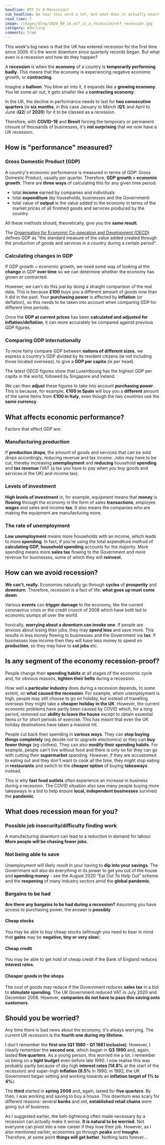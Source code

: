 ```yaml
---
headline: WTF Is A Recession?
sub_headline: We hear this word a lot, but what does it actually mean?
read_time: 7
image: /images/blog/2020_08_14_wtf_is_a_recession/wtf_recession.jpg
category: Adulting
comments: true
---
```


This week's big news is that the UK has entered recession for the first time since 2009.  It's the worst downturn since quarterly records began.  But what even is a recession and how do they happen?

A **recession** is when the **economy** of a country is **temporarily performing badly**.  This means that the economy is experiencing negative economic growth, or **contracting**.

Imagine a **balloon**.  You blow air into it, it expands like a **growing economy**.  You let some air out, it gets smaller like a **contracting economy**.

In the UK, the decline in performance needs to last for **two consecutive quarters** (ie **six months**, in this case January to March (**Q1**) and April to June (**Q2**) of **2020**) for it to be classed as a recession.

Therefore, with **COVID-19** and **Brexit** forcing the temporary or permanent closure of thousands of businesses, it's **not surprising** that we now have a UK recession.

## How is "performance" measured?

### Gross Domestic Product (GDP)

A country's economic performance is measured in terms of GDP: Gross Domestic Product, usually per quarter.  Therefore, **GDP growth = economic growth**.  There are **three ways** of calculating this for any given time period:

* total **income** earned by companies and individuals
* total **expenditure** (by households, businesses and the Government)
* total value of **output** ie the value added to the economy in terms of the market prices of all finished goods and services produced by the country

All these methods should, theoretically, give you the **same result**.

The [Organisation for Economic Co-operation and Development (OECD)](https://data.oecd.org/gdp/gross-domestic-product-gdp.htm) defines GDP as "the standard measure of the value added created through the production of goods and services in a country during a certain period".

### Calculating changes in GDP

If GDP growth = economic growth, we need some way of looking at the **change** in GDP **over time** so we can determine whether the economy has grown or contracted.

However, we can't do this just by doing a straight comparison of the real data.  This is because **£100** buys you a different amount of goods now than it did in the past.  Your **purchasing power** is affected by **inflation** (or deflation), so this needs to be taken into account when comparing GDP for different time periods.

Once the **GDP at current prices** has been **calculated and adjusted for inflation/deflation**, it can more accurately be compared against previous GDP figures.

### Comparing GDP internationally

To more fairly compare GDP between **nations of different sizes**, we express a country's GDP divided by its resident citizens (ie not including those located overseas), to give a **GDP per capita** (ie per head).

The latest OECD figures show that Luxembourg has the highest GDP per capita in the world, followed by Singapore and Ireland.

We can then **adjust** these figures to take into account **purchasing power**.  This is because, for example, **€100 in Spain** will buy you a **different** amount of the same items from **€100 in Italy**, even though the two countries use the **same currency**.

## What affects economic performance?

Factors that affect GDP are:

### Manufacturing production

If **production drops**, the amount of goods and services that can be sold drops accordingly, reducing revenue and tax income.  Jobs may have to be cut, thereby increasing **unemployment** and **reducing** household **spending** and **tax revenue** (VAT (a tax you have to pay when you buy goods and services in the UK) and income tax).

### Levels of investment

**High levels of investment** in, for example, equipment means that **money** is **flowing** through the economy in the form of sales **transactions**, employee **wages** and sales and income **tax**.  It also means the companies who are making the equipment are manufacturing more.

### The rate of unemployment

**Low unemployment** means more households with an income, which leads to more **spending**.  In fact, if you're using the total expenditure method of **calculating GDP, household spending** accounts for the majority.  More spending means more **sales tax** flowing to the Government and more revenue for businesses, some of which they will **reinvest**.

## How can we avoid recession?

**We can't, really.**  Economies naturally go through **cycles** of **prosperity** and **downturn**.  Therefore, recession is a fact of life: **what goes up must come down**.

Various **events** can **trigger damage** to the economy, like the current coronavirus crisis or the credit crunch of 2008 which have both led to economic slumps all over the world.

Ironically, **worrying about a downturn can invoke one**.  If people are anxious about losing their jobs, they may **spend less** and save more.  This results in less money flowing to businesses and the Government via **tax**.  If businesses lose income then they will have less money to spend on **production**, so they may have to **cut jobs** etc.

## Is any segment of the economy recession-proof?

People change their **spending habits** at all stages of the economic cycle and, for obvious reasons, **tighten their belts** during a recession.

How well a **particular industry** does during a recession depends, to some extent, on **what caused the recession**.  For example, when unemployment is high, people may still choose to go on holiday, but instead of travelling overseas they might take a **cheaper holiday in the UK**.  However, the current economic problems have partly been caused by COVID which, for a long period, removed our **ability to leave the house** except to obtain essential items or for short periods of exercise.  This has meant that even the UK holiday destinations have taken a massive hit.

People cut back their spending in **various ways**.  They can **stop buying things completely** (eg decide not to upgrade electronics) or they can **buy fewer things** (eg clothes).  They can also **modify their spending habits**.  For example, people can't live without food and there is only so far they can go with cutting their **supermarket** spending.  However, if they are accustomed to eating out and they don't want to cook all the time, they might stop eating in **restaurants** and switch to the **cheaper option** of buying **takeaways** instead.

This is why **fast food outlets** often experience an increase in business during a recession.  The COVID situation also saw many people buying more takeaways in a bid to help ensure **local, independent businesses** survived the **pandemic**.

## What does recession mean for you?

### Possible job insecurity/difficulty finding work

A manufacturing downturn can lead to a reduction in demand for labour.  **More people will be chasing fewer jobs.**

### Not being able to save

Unemployment will likely result in your having to **dip into your savings**.  The Government will also do everything in its power to get you out of the house and **spending money** - see the August 2020 "Eat Out To Help Out" scheme and the **reopening** of many industry sectors amid the **global pandemic**.

### Bargains to be had

**Are there any bargains to be had during a recession?**  Assuming you have access to purchasing power, the answer is **possibly**.

#### Cheap stocks

You may be able to buy cheap stocks (although you need to bear in mind that **gains** may be **negative, tiny or very slow**).

#### Cheap credit

You may be able to get hold of cheap credit if the Bank of England reduces **interest rates**.

#### Cheaper goods in the shops

The cost of goods may reduce if the Government reduces **sales tax** in a bid to **stimulate spending**.  The UK Government reduced VAT in July 2020 and December 2008.  However, **companies do not have to pass this saving onto customers**.

## Should you be worried?

Any time there is bad news about the economy, it's always worrying.  The current UK recession is the **fourth one during my lifetime**.

I don't remember the **first one (Q1 1980 - Q1 1981 inclusive)**.  However, I clearly remember the **second one**, which began in **Q3 1990** and, again, lasted **five quarters**.  As a young person, this worried me a lot.  I remember us being on a **tight budget** even before late 1990.  I now realise this was probably partly because of sky high **interest rates (14.8%** at the start of the recession) and super-high **inflation (9.5%** in 1990; in 1992, the UK Government began setting and working towards an **inflation target of 1% to 4%**).

The **third** started in **spring 2008** and, again, lasted for **five quarters**.  By then, I was working and saving to buy a house.  This downturn was scary for different reasons: several **banks** and old, **established retail chains** were going out of business.

As I suggested earlier, the belt-tightening often made necessary by a recession can actually make it worse.  **It is natural to be worried.**  Not everyone can pivot into a new career if they lose their job.  However, as I also mentioned earlier, economies go through **peaks** and **troughs**.  Therefore, at some point **things will get better**.  Nothing lasts forever...
